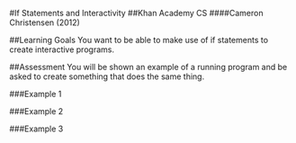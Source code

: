 #If Statements and Interactivity
##Khan Academy CS
####Cameron Christensen (2012)

##Learning Goals
You want to be able to make use of if statements to create interactive programs.

##Assessment
You will be shown an example of a running program and be asked to create something that does the same thing.

###Example 1

###Example 2

###Example 3
